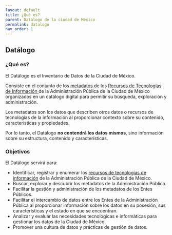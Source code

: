 ```yaml
---
layout: default
title: ¿Qué es?
parent: Datálogo de la ciudad de México
permalink: datalogo
nav_order: 1
---
```

## Datálogo

### ¿Qué es?


El Datálogo es el Inventario de Datos de la Ciudad de México.

Consiste en el conjunto de los <a href="https://gobcdmx.github.io/politicadedatos/cultura/glosario#meta">metadatos </a> de los <a href="https://gobcdmx.github.io/politicadedatos/cultura/glosario#rti">Recursos de Tecnologías de Información </a>  de la Administración Pública de la Ciudad de México organizados en un catálogo digital para permitir su búsqueda, exploración y administración.

Los metadatos son los datos que describen otros datos o recursos de tecnologías de la información al proporcionar contexto sobre su contenido, características y propiedades.

Por lo tanto, el Datálogo <strong>no contendrá los datos mismos</strong>, sino información sobre su estructura, contenido y características.

### Objetivos

El Datálogo servirá para:

- Identificar, registrar y enumerar los <a href="https://gobcdmx.github.io/politicadedatos/cultura/glosario#rti">recursos de tecnologías de información</a> de la Administración Pública de la Ciudad de México.
- Buscar, explorar y descubrir los metadatos de la Administración Pública.
- Facilitar la gestión y administración de los metadatos de los Entes Públicos.
- Facilitar el intercambio de datos entre los Entes de la Administración Pública al proporcionar información sobre los datos en su posesión, sus características y el estado en que se encuentran.
- Analizar y evaluar las necesidades tecnológicas e informáticas para gestionar los datos de la Ciudad de México.
- Promover una cultura de datos y prácticas de gestión de datos.
